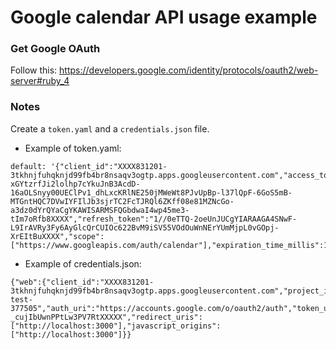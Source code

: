 # Google calendar API usage example

### Get Google OAuth
Follow this: https://developers.google.com/identity/protocols/oauth2/web-server#ruby_4

### Notes

Create a `token.yaml` and a `credentials.json` file.

- Example of token.yaml:
```
default: '{"client_id":"XXXX831201-3tkhnjfuhqknjd99fb4br8nsaqv3ogtp.apps.googleusercontent.com","access_token":"ya29.a0AVvZVsr-xGYtzrfJi2lolhp7cYkuJnB3AcdD-16aOLSnyy00UEClPv1_dhLxcKRlNE250jMWeWt8PJvUpBp-l37lQpF-6GoS5mB-MTGntHQC7DVwIYFIlJb3sjrTC2FcTJRQl6ZKff08e81MZNcGo-a3dz0dYrQYaCgYKAWISARMSFQGbdwaI4wp45me3-tIm7oRfb8XXXX","refresh_token":"1//0eTTQ-2oeUnJUCgYIARAAGA4SNwF-L9IrAVRy3Fy6AyGlcQrCUIOc622BvM9iSV55VOdOuWnNErYUmMjpL0vGOpj-XrEItBuXXXX","scope":["https://www.googleapis.com/auth/calendar"],"expiration_time_millis":1677890890000}'
```

- Example of credentials.json:
```
{"web":{"client_id":"XXXX831201-3tkhnjfuhqknjd99fb4br8nsaqv3ogtp.apps.googleusercontent.com","project_id":"ocr-test-377505","auth_uri":"https://accounts.google.com/o/oauth2/auth","token_uri":"https://oauth2.googleapis.com/token","auth_provider_x509_cert_url":"https://www.googleapis.com/oauth2/v1/certs","client_secret":"GOCSPX-_cujIbUwnPPtLw3PV7RtXXXXX","redirect_uris":["http://localhost:3000"],"javascript_origins":["http://localhost:3000"]}}
```